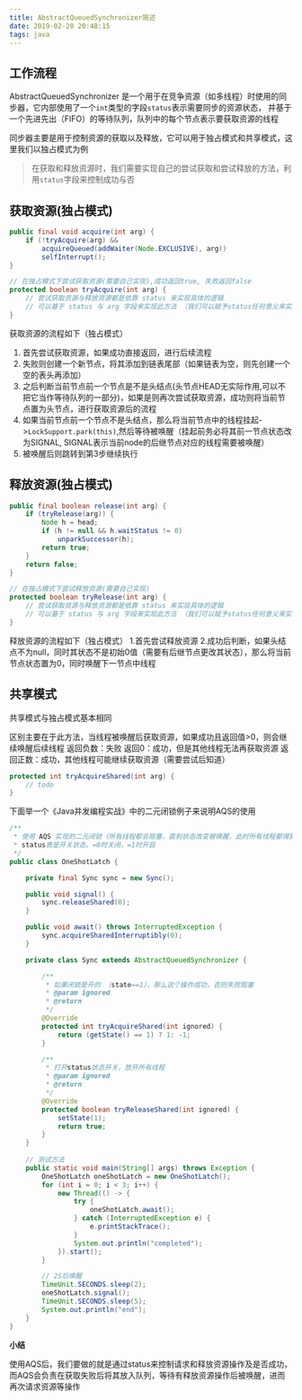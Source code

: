 ```yaml
---
title: AbstractQueuedSynchronizer简述
date: 2019-02-20 20:48:15
tags: java
---
```


## 工作流程

AbstractQueuedSynchronizer 是一个用于在竞争资源（如多线程）时使用的同步器，它内部使用了一个`int`类型的字段`status`表示需要同步的资源状态， 并基于一个先进先出（FIFO）的等待队列，队列中的每个节点表示要获取资源的线程


同步器主要是用于控制资源的获取以及释放，它可以用于独占模式和共享模式，这里我们以独占模式为例

>  在获取和释放资源时，我们需要实现自己的尝试获取和尝试释放的方法，利用`status`字段来控制成功与否

<!-- more -->

## 获取资源(独占模式)

```java
public final void acquire(int arg) {
    if (!tryAcquire(arg) &&
        acquireQueued(addWaiter(Node.EXCLUSIVE), arg))
        selfInterrupt();
}

// 在独占模式下尝试获取资源(需要自己实现),成功返回true, 失败返回false
protected boolean tryAcquire(int arg) {
    // 尝试获取资源与释放资源都是依靠 status 来实现具体的逻辑
    // 可以基于 status 与 arg 字段来实现此方法 （我们可以赋予status任何意义来实现逻辑）
}
```

获取资源的流程如下（独占模式）
1. 首先尝试获取资源，如果成功直接返回，进行后续流程
2. 失败则创建一个新节点，将其添加到链表尾部（如果链表为空，则先创建一个空的表头再添加）
3. 之后判断当前节点前一个节点是不是头结点(头节点HEAD无实际作用,可以不把它当作等待队列的一部分)，如果是则再次尝试获取资源，成功则将当前节点置为头节点，进行获取资源后的流程
4. 如果当前节点前一个节点不是头结点，那么将当前节点中的线程挂起->`LockSupport.park(this)`,然后等待被唤醒（挂起前务必将其前一节点状态改为SIGNAL, SIGNAL表示当前node的后继节点对应的线程需要被唤醒）
5. 被唤醒后则跳转到第3步继续执行



## 释放资源(独占模式)

```java
public final boolean release(int arg) {
    if (tryRelease(arg)) {
        Node h = head;
        if (h != null && h.waitStatus != 0)
            unparkSuccessor(h);
        return true;
    }
    return false;
}

// 在独占模式下尝试释放资源(需要自己实现)
protected boolean tryRelease(int arg) {
    // 尝试获取资源与释放资源都是依靠 status 来实现具体的逻辑
    // 可以基于 status 与 arg 字段来实现此方法 （我们可以赋予status任何意义来实现逻辑）
}
```

释放资源的流程如下（独占模式）
1.首先尝试释放资源
2.成功后判断，如果头结点不为null，同时其状态不是初始0值（需要有后继节点更改其状态），那么将当前节点状态置为0，同时唤醒下一节点中线程


## 共享模式

共享模式与独占模式基本相同

区别主要在于此方法，当线程被唤醒后获取资源，如果成功且返回值>0，则会继续唤醒后续线程
返回负数：失败
返回0：成功，但是其他线程无法再获取资源
返回正数：成功，其他线程可能继续获取资源（需要尝试后知道）

```java
protected int tryAcquireShared(int arg) {
    // todo
}
```



下面举一个《Java并发编程实战》中的二元闭锁例子来说明AQS的使用

```java
/**
 * 使用 AQS 实现的二元闭锁（所有线程都会阻塞，直到状态改变被唤醒，此时所有线程都得到执行）
 * status表是开关状态，=0时关闭，=1时开启
 */
public class OneShotLatch {

    private final Sync sync = new Sync();

    public void signal() {
        sync.releaseShared(0);
    }

    public void await() throws InterruptedException {
        sync.acquireSharedInterruptibly(0);
    }

    private class Sync extends AbstractQueuedSynchronizer {

        /**
         * 如果闭锁是开的 （state==1），那么这个操作成功，否则失败阻塞
         * @param ignored
         * @return
         */
        @Override
        protected int tryAcquireShared(int ignored) {
            return (getState() == 1) ? 1: -1;
        }

        /**
         * 打开status状态开关，放开所有线程
         * @param ignored
         * @return
         */
        @Override
        protected boolean tryReleaseShared(int ignored) {
            setState(1);
            return true;
        }
    }
    
    // 测试方法
    public static void main(String[] args) throws Exception {
        OneShotLatch oneShotLatch = new OneShotLatch();
        for (int i = 0; i < 3; i++) {
            new Thread(() -> {
                try {
                    oneShotLatch.await();
                } catch (InterruptedException e) {
                    e.printStackTrace();
                }
                System.out.println("completed");
            }).start();
        }

        // 2S后唤醒
        TimeUnit.SECONDS.sleep(2);
        oneShotLatch.signal();
        TimeUnit.SECONDS.sleep(5);
        System.out.println("end");
    }
}
```

**小结**

使用AQS后，我们要做的就是通过status来控制请求和释放资源操作及是否成功，而AQS会负责在获取失败后将其放入队列，等待有释放资源操作后被唤醒，进而再次请求资源等操作

